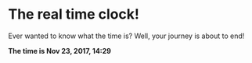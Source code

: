 # The real time clock!

Ever wanted to know what the time is? Well, your journey is about to end!

**The time is Nov 23, 2017, 14:29**